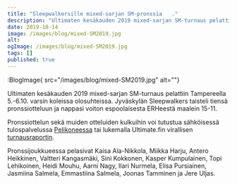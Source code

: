 ```yaml
---
title: "Sleepwalkersille mixed-sarjan SM-pronssia   ."
description: "Ultimaten kesäkauden 2019 mixed-sarjan SM-turnaus pelattiin Tampereella 5.-6.10. varsin koleissa olosuhteissa. Jyväskylän Sleepwalkers taisteli tiensä pronssiotteluun ja nappasi voiton espoolaisesta ERHeestä maalein 15-11. Pronssiottelun sekä muiden otteluiden kulkuihin voi tutustua sähköisessä tulospalvelussa Pelikoneessa tai lukemalla Ultimate.fin virallisen turnausraportin. Pronssijoukkueessa pelasivat Kaisa Ala-Nikkola, Miikka Harju, Antero Heikkinen, Valtteri Kangasmäki, Sini Kokkonen, Kasper Kumpulainen, Topi Lehikoinen, Heidi Mouhu,"
date: 2019-10-14
image: /images/blog/mixed-SM2019.jpg
alt:
ogImage: /images/blog/mixed-SM2019.jpg
tags: []
published: true
---
```

:BlogImage{ src="/images/blog/mixed-SM2019.jpg" alt=""}

Ultimaten kesäkauden 2019 mixed-sarjan SM-turnaus pelattiin Tampereella 5.-6.10. varsin koleissa olosuhteissa. Jyväskylän Sleepwalkers taisteli tiensä pronssiotteluun ja nappasi voiton espoolaisesta ERHeestä maalein 15-11.

Pronssiottelun sekä muiden otteluiden kulkuihin voi tutustua sähköisessä tulospalvelussa [Pelikoneessa](https://ultimate.fi/pelikone/?view=gameplay&game=8883) tai lukemalla Ultimate.fin virallisen [turnausraportin](https://ultimate.fi/2019/10/helsinki-ultimate-on-mixed-sarjan-suomen-mestari/).

Pronssijoukkueessa pelasivat Kaisa Ala-Nikkola, Miikka Harju, Antero Heikkinen, Valtteri Kangasmäki, Sini Kokkonen, Kasper Kumpulainen, Topi Lehikoinen, Heidi Mouhu, Aarni Nagy, Ilari Nurmela, Elisa Pursiainen, Jasmiina Salmela, Emmastiina Salmela, Joonas Tamminen ja Jere Uljas.
